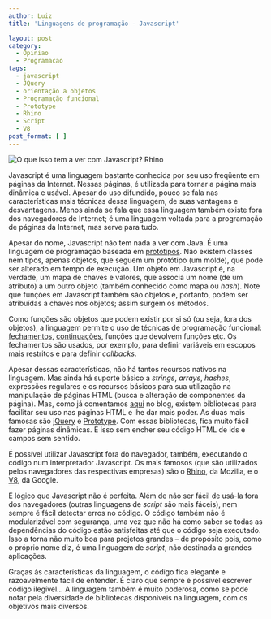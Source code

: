 ```yaml
---
author: Luiz
title: 'Linguagens de programação - Javascript'

layout: post
category:
  - Opiniao
  - Programacao
tags:
  - javascript
  - JQuery
  - orientação a objetos
  - Programação funcional
  - Prototype
  - Rhino
  - Script
  - V8
post_format: [ ]
---
```

  
![O que isso tem a ver com Javascript?][1]
Rhino

  


Javascript é uma linguagem bastante conhecida por seu uso freqüente em páginas da Internet. Nessas páginas, é utilizada para tornar a página mais dinâmica e usável. Apesar do uso difundido, pouco se fala nas características mais técnicas dessa linguagem, de suas vantagens e desvantagens. Menos ainda se fala que essa linguagem também existe fora dos navegadores de Internet; é uma linguagem voltada para a programação de páginas da Internet, mas serve para tudo.  


Apesar do nome, Javascript não tem nada a ver com Java. É uma linguagem de programação baseada em [protótipos][2]. Não existem classes nem tipos, apenas objetos, que seguem um protótipo (um molde), que pode ser alterado em tempo de execução. Um objeto em Javascript é, na verdade, um mapa de chaves e valores, que associa um nome (de um atributo) a um outro objeto (também conhecido como mapa ou *hash*). Note que funções em Javascript também são objetos e, portanto, podem ser atribuídas a chaves nos objetos; assim surgem os métodos.

Como funções são objetos que podem existir por si só (ou seja, fora dos objetos), a linguagem permite o uso de técnicas de programação funcional: [fechamentos][3], [continuações][4], funções que devolvem funções etc. Os fechamentos são usados, por exemplo, para definir variáveis em escopos mais restritos e para definir *callbacks*.

Apesar dessas características, não há tantos recursos nativos na linguagem. Mas ainda há suporte básico a *strings*, *arrays*, *hashes*, expressões regulares e os recursos básicos para sua utilização na manipulação de páginas HTML (busca e alteração de componentes da página). Mas, como já comentamos [aqui][5] no blog, existem bibliotecas para facilitar seu uso nas páginas HTML e lhe dar mais poder. As duas mais famosas são [jQuery][6] e [Prototype][7]. Com essas bibliotecas, fica muito fácil fazer páginas dinâmicas. E isso sem encher seu código HTML de ids e campos sem sentido.

É possível utilizar Javascript fora do navegador, também, executando o código num interpretador Javascript. Os mais famosos (que são utilizados pelos navegadores das respectivas empresas) são o [Rhino][8], da Mozilla, e o [V8][9], da Google.

É lógico que Javascript não é perfeita. Além de não ser fácil de usá-la fora dos navegadores (outras linguagens de *script* são mais fáceis), nem sempre é fácil detectar erros no código. O código também não é modularizável com segurança, uma vez que não há como saber se todas as dependências do código estão satisfeitas até que o código seja executado. Isso a torna não muito boa para projetos grandes – de propósito pois, como o próprio nome diz, é uma linguagem de *script*, não destinada a grandes aplicações.

Graças às características da linguagem, o código fica elegante e razoavelmente fácil de entender. É claro que sempre é possível escrever código ilegível… A linguagem também é muito poderosa, como se pode notar pela diversidade de bibliotecas disponíveis na linguagem, com os objetivos mais diversos. 














 [1]: http://vidageek.net/wp-content/uploads/2008/10/rhino50-300x150.jpg "O que isso tem a ver com Javascript? Se você não sabe, leia :)"
 [2]: http://en.wikipedia.org/wiki/Prototype-based_programming
 [3]: http://en.wikipedia.org/wiki/Lexical_closure
 [4]: http://en.wikipedia.org/wiki/Continuation_passing_style
 [5]: http://vidageek.net/2008/09/17/boas-praticas-de-javascript-na-internet/
 [6]: http://jquery.com/
 [7]: http://www.prototypejs.org/
 [8]: http://www.mozilla.org/rhino/
 [9]: http://code.google.com/p/v8/





